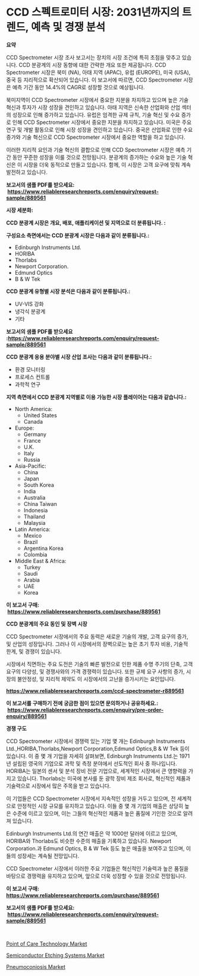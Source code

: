 <p><h1>CCD 스펙트로미터 시장: 2031년까지의 트렌드, 예측 및 경쟁 분석</h1></p><p><strong>요약</strong></p>
<p><p>CCD Spectrometer 시장 조사 보고서는 장치의 시장 조건에 특히 초점을 맞추고 있습니다. CCD 분광계의 시장 동향에 대한 간략한 개요 또한 제공됩니다. CCD Spectrometer 시장은 북미 (NA), 아태 지역 (APAC), 유럽 (EUROPE), 미국 (USA), 중국 등 지리적으로 확산되어 있습니다. 이 보고서에 따르면, CCD Spectrometer 시장은 예측 기간 동안 14.4%의 CAGR로 성장할 것으로 예상됩니다.</p><p>북미지역이 CCD Spectrometer 시장에서 중요한 지분을 차지하고 있으며 높은 기술 혁신과 투자가 시장 성장을 견인하고 있습니다. 아태 지역은 신속한 산업화와 산업 섹터의 성장으로 인해 증가하고 있습니다. 유럽은 엄격한 규제 규칙, 기술 혁신 및 수요 증가로 인해 CCD Spectrometer 시장에서 중요한 지분을 차지하고 있습니다. 미국은 주요 연구 및 개발 활동으로 인해 시장 성장을 견인하고 있습니다. 중국은 산업화로 인한 수요 증가와 기술 혁신으로 CCD Spectrometer 시장에서 중요한 역할을 하고 있습니다.</p><p>이러한 지리적 요인과 기술 혁신의 결합으로 인해 CCD Spectrometer 시장은 예측 기간 동안 꾸준한 성장을 이룰 것으로 전망됩니다. 분광계의 증가하는 수요와 높은 기술 혁신은 이 시장을 더욱 동적으로 만들고 있습니다. 함께, 이 시장은 고객 요구에 맞춰 계속 발전하고 있습니다.</p></p>
<p><strong>보고서의 샘플 PDF를 받으세요: &nbsp;<a href="https://www.reliableresearchreports.com/enquiry/request-sample/889561">https://www.reliableresearchreports.com/enquiry/request-sample/889561</a></strong></p>
<p><strong>시장 세분화:</strong></p>
<p><strong> CCD 분광계 시장은 개요, 배포, 애플리케이션 및 지역으로 더 분류됩니다. :</strong></p>
<p><strong>구성요소 측면에서는 CCD 분광계 시장은 다음과 같이 분류됩니다.:</strong></p>
<p><ul><li>Edinburgh Instruments Ltd.</li><li>HORIBA</li><li>Thorlabs</li><li>Newport Corporation.</li><li>Edmund Optics</li><li>B & W Tek</li></ul></p>
<p><strong> CCD 분광계 유형별 시장 분석은 다음과 같이 분류됩니다.:</strong></p>
<p><ul><li>UV-VIS 강화</li><li>냉각식 분광계</li><li>기타</li></ul></p>
<p><strong>보고서의 샘플 PDF를 받으세요 :<a href="https://www.reliableresearchreports.com/enquiry/request-sample/889561">https://www.reliableresearchreports.com/enquiry/request-sample/889561</a></strong></p>
<p><strong> CCD 분광계 응용 분야별 시장 산업 조사는 다음과 같이 분류됩니다.:</strong></p>
<p><ul><li>환경 모니터링</li><li>프로세스 컨트롤</li><li>과학적 연구</li></ul></p>
<p><strong>지역 측면에서 CCD 분광계 지역별로 이용 가능한 시장 플레이어는 다음과 같습니다.:</strong></p>
<p><ul>
    <li>
        North America:
        <ul>
            <li>United States</li>
            <li>Canada</li>
        </ul>
    </li>
    <li>
        Europe:
        <ul>
            <li>Germany</li>
            <li>France</li>
            <li>U.K.</li>
            <li>Italy</li>
            <li>Russia</li>
        </ul>
    </li>
    <li>
        Asia-Pacific:
        <ul>
            <li>China</li>
            <li>Japan</li>
            <li>South Korea</li>
            <li>India</li>
            <li>Australia</li>
            <li>China Taiwan</li>
            <li>Indonesia</li>
            <li>Thailand</li>
            <li>Malaysia</li>
        </ul>
    </li>
    <li>
        Latin America:
        <ul>
            <li>Mexico</li>
            <li>Brazil</li>
            <li>Argentina Korea</li>
            <li>Colombia</li>
        </ul>
    </li>
    <li>
        Middle East & Africa:
        <ul>
            <li>Turkey</li>
            <li>Saudi</li>
            <li>Arabia</li>
            <li>UAE</li>
            <li>Korea</li>
        </ul>
    </li>
    </ul></p>
<p><strong>이 보고서 구매: &nbsp;<a href="https://www.reliableresearchreports.com/purchase/889561">https://www.reliableresearchreports.com/purchase/889561</a></strong></p>
<p><strong>CCD 분광계의 주요 동인 및 장벽 시장</strong></p>
<p><p>CCD Spectrometer 시장에서의 주요 동력은 새로운 기술의 개발, 고객 요구의 증가, 및 산업의 성장입니다. 그러나 이 시장에서의 장벽으로는 높은 초기 투자 비용, 기술적 한계, 및 경쟁이 있습니다.</p><p>시장에서 직면하는 주요 도전은 기술의 빠른 발전으로 인한 제품 수명 주기의 단축, 고객 요구의 다양성, 및 경쟁사와의 가격 경쟁력이 있습니다. 또한 규제 요구 사항의 증가, 시장의 불안정성, 및 지리적 제약도 이 시장에서의 고난을 증가시키는 요인입니다.</p></p>
<p><strong><a href="https://www.reliableresearchreports.com/ccd-spectrometer-r889561">https://www.reliableresearchreports.com/ccd-spectrometer-r889561</a></strong></p>
<p><strong>이 보고서를 구매하기 전에 궁금한 점이 있으면 문의하거나 공유하세요.: &nbsp;<a href="https://www.reliableresearchreports.com/enquiry/pre-order-enquiry/889561">https://www.reliableresearchreports.com/enquiry/pre-order-enquiry/889561</a></strong></p>
<p><strong>경쟁 구도</strong></p>
<p><p>CCD Spectrometer 시장에서 경쟁력 있는 기업 몇 개는 Edinburgh Instruments Ltd.,HORIBA,Thorlabs,Newport Corporation,Edmund Optics,B & W Tek 등이 있습니다. 이 중 몇 개 기업을 자세히 살펴보면, Edinburgh Instruments Ltd.는 1971년 설립된 영국의 기업으로 과학 및 측정 분야에서 선도적인 회사 중 하나입니다. HORIBA는 일본의 센서 및 분석 장비 전문 기업으로, 세계적인 시장에서 큰 영향력을 가지고 있습니다. Thorlabs는 미국에 본사를 둔 광학 장비 제조 회사로, 혁신적인 제품과 기술력으로 시장에서 많은 주목을 받고 있습니다.</p><p>이 기업들은 CCD Spectrometer 시장에서 지속적인 성장을 거두고 있으며, 전 세계적으로 안정적인 시장 규모를 유지하고 있습니다. 이들 중 몇 개 기업의 매출은 상당히 높은 수준에 이르고 있으며, 이는 그들의 혁신적인 제품과 높은 품질에 기인한 것으로 알려져 있습니다.</p><p>Edinburgh Instruments Ltd.의 연간 매출은 약 1000만 달러에 이르고 있으며, HORIBA와 Thorlabs도 비슷한 수준의 매출을 기록하고 있습니다. Newport Corporation.과 Edmund Optics, B & W Tek 등도 높은 매출을 보여주고 있으며, 이들의 성장세는 계속될 전망입니다.</p><p>CCD Spectrometer 시장에서 이러한 주요 기업들은 혁신적인 기술력과 높은 품질을 바탕으로 경쟁력을 유지하고 있으며, 앞으로 더욱 성장할 수 있을 것으로 전망됩니다.</p></p>
<p><strong>이 보고서 구매: &nbsp; <a href="https://www.reliableresearchreports.com/purchase/889561">https://www.reliableresearchreports.com/purchase/889561</a></strong></p>
<p><strong>보고서의 샘플 PDF를 받으세요: &nbsp;<a href="https://www.reliableresearchreports.com/enquiry/request-sample/889561">https://www.reliableresearchreports.com/enquiry/request-sample/889561</a></strong><strong></strong></p>
<p>&nbsp;</p>
<p><p><a href="https://github.com/singletonthaxterkelliehr2df/Market-Research-Report-List-2/blob/main/point-of-care-technology-market.md">Point of Care Technology Market</a></p><p><a href="https://meowing-lemming-dd3.notion.site/Semiconductor-Etching-Systems-Market-Analysis-Its-CAGR-Market-Segmentation-and-Global-Industry-Ove-ad08b9ab6ed243b5914da2ca3cb021e7">Semiconductor Etching Systems Market</a></p><p><a href="https://github.com/kufem1/Market-Research-Report-List-2/blob/main/pneumoconiosis-market.md">Pneumoconiosis Market</a></p></p>